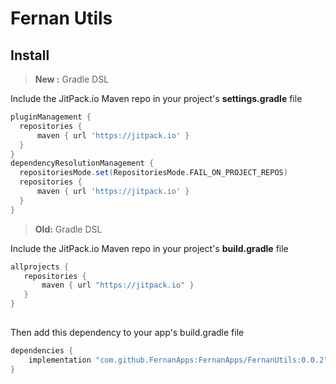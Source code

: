 
# Fernan Utils
## Install
> **New :** Gradle DSL

Include the JitPack.io Maven repo in your project's **settings.gradle** file

```groovy
pluginManagement {  
  repositories {     
	  maven { url 'https://jitpack.io' }  
  }  
}  
dependencyResolutionManagement {  
  repositoriesMode.set(RepositoriesMode.FAIL_ON_PROJECT_REPOS)  
  repositories {  
      maven { url 'https://jitpack.io' }  
  }  
}
```


> **Old:** Gradle DSL

Include the JitPack.io Maven repo in your project's **build.gradle** file

```groovy
allprojects {
   repositories {
       maven { url "https://jitpack.io" }
   }
}
```
## 
Then add this dependency to your app's build.gradle file

```groovy
dependencies {
    implementation "com.github.FernanApps:FernanApps/FernanUtils:0.0.2"
}
```